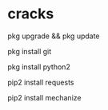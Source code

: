 # cracks
pkg upgrade && pkg update

pkg install git

pkg install python2 

pip2 install requests

pip2 install mechanize

